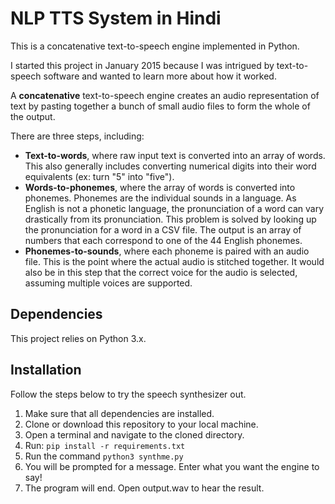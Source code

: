# NLP TTS System in Hindi

This is a concatenative text-to-speech engine implemented in Python.

I started this project in January 2015 because I was intrigued by text-to-speech software and wanted to learn more about how it worked.

A **concatenative** text-to-speech engine creates an audio representation of text by pasting together a bunch of small audio files to form the whole of the output.

There are three steps, including:

* **Text-to-words**, where raw input text is converted into an array of words. This also generally includes converting numerical digits into their word equivalents (ex: turn "5" into "five").
* **Words-to-phonemes**, where the array of words is converted into phonemes. Phonemes are the individual sounds in a language. As English is not a phonetic language, the pronunciation of a word can vary drastically from its pronunciation. This problem is solved by looking up the pronunciation for a word in a CSV file. The output is an array of numbers that each correspond to one of the 44 English phonemes.
* **Phonemes-to-sounds**, where each phoneme is paired with an audio file. This is the point where the actual audio is stitched together. It would also be in this step that the correct voice for the audio is selected, assuming multiple voices are supported.

## Dependencies
This project relies on Python 3.x.

## Installation
Follow the steps below to try the speech synthesizer out.

1. Make sure that all dependencies are installed.
2. Clone or download this repository to your local machine.
3. Open a terminal and navigate to the cloned directory.
4. Run: `pip install -r requirements.txt`
5. Run the command `python3 synthme.py`
6. You will be prompted for a message. Enter what you want the engine to say!
7. The program will end. Open output.wav to hear the result.

